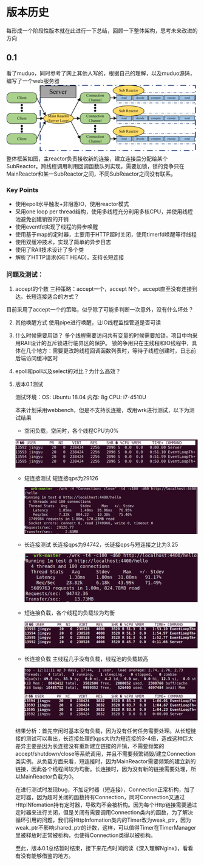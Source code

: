 # 版本历史
每形成一个阶段性版本就在此进行一下总结，回顾一下整体架构，思考未来改进的方向

## 0.1
看了muduo，同时参考了网上其他人写的，根据自己的理解，以及muduo源码，编写了一个web服务器
![0.1框架](./assets/0.1框架.png)
整体框架如图，主reactor负责接收新的连接，建立连接后分配给某个SubReactor。跨线程调用利用回调函数队列实现，需要加锁，锁的竞争只在MainReactor和某一SubReactor之间，不同SubReactor之间没有联系。

### Key Points
* 使用epoll水平触发+非阻塞IO，使用reactor模式
* 采用one loop per thread结构，使用多线程充分利用多核CPU，并使用线程池避免创建销毁的开销
* 使用eventfd实现了线程的异步唤醒
* 使用基于map的定时器，主要用于HTTP超时关闭，使用timerfd唤醒等待线程
* 使用双缓冲技术，实现了简单的异步日志
* 使用了RAII技术设计了多个类
* 解析了HTTP请求(GET HEAD)，支持长短连接

### 问题及测试：

1. accept的个数
  三种策略：accept一个，accept N个，accept直至没有连接到达。长短连接适合的方式？

  目前采用了accept一个的策略，似乎除了可能多判断一次意外，没有什么坏处？

2. 其他唤醒方式
  使用pipe进行唤醒，让IO线程监控管道是否可读

3. 什么时候需要用锁？
  多个线程需要访问共有变量的时候需要加锁，项目中均采用RAII设计的互斥锁进行临界区的保护。
  锁的争用只在主线程和IO线程中，具体在几个地方：需要更改跨线程回调函数列表时，等待子线程创建时，日志前后端访问缓冲区时

4. epoll和poll以及select的对比？为什么高效？

5. 版本0.1测试

   测试环境：OS: Ubuntu 18.04 内存: 8g CPU: i7-4510U

   本来计划采用webbench，但是不支持长连接，改用wrk进行测试，以下为测试结果

   * 空闲负载，空闲时，各个线程CPU为0%

   ![](./assets/空闲.png)

   * 短连接测试 短连接qps为29126

     ![](./assets/短连接测试.png)

   * 长连接测试 长连接qps为94742，长链接qps与短连接之比为3.25

     ![](./assets/长连接测试.png)

   * 短连接负载，各个线程的负载较为均衡

     ![](./assets/短连接负载.png)

   * 长连接负载 主线程几乎没有负载，线程池的负载较高

     ![](./assets/长连接负载.png)

   结果分析：首先空闲时基本没有负载，因为没有任何任务需要处理。从长短链接的测试可以看出，长连接处理的qps大约为短连接的3-4倍，造成这种巨大差异主要是因为长连接没有重新建立链接的开销，不需要频繁的accept/shutdown/close等系统调用，并且不需要频繁销毁/建立Connection类实例。从负载方面来看，短连接时，因为MainReactor需要频繁的建立新的链接，因此各个线程间较为均衡。长连接时，因为没有新的链接需要处理，所以MainReactor负载为0。

   在进行测试时发现bug，不加定时器（短连接），Connection正常析构，加了定时器，因为超时关闭的函数持有Connection，同时Connection又通过HttpINfomation持有定时器，导致均不会被析构。因为每个Http链接需要通过定时器来进行关闭，但是关闭有需要调用Connection类内的函数，为了解决循环引用的问题，我们将HttpInfomation类内的Timer改为weak_ptr，因为weak_ptr不影响shared_ptr的计数，这样，可以值得Timer在TimerManager里被释放时正常被析构，也使得Connection类得以被析构。

   至此，版本0.1总结暂时结束，接下来花点时间阅读《深入理解Nginx》，看看有没有能够借鉴的地方。

   

   